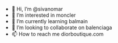 - 👋 Hi, I’m @sivanomar
- 👀 I’m interested in moncler
- 🌱 I’m currently learning balmain
- 💞️ I’m looking to collaborate on balenciaga
- 📫 How to reach me diorboutique.com

<!---
sivanomar/sivanomar is a ✨ special ✨ repository because its `README.md` (this file) appears on your GitHub profile.
You can click the Preview link to take a look at your changes.
--->
